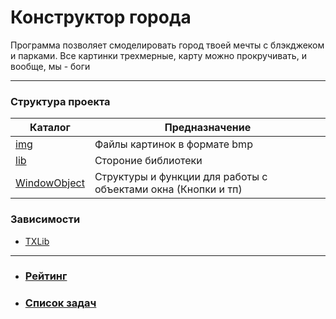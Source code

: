 # Конструктор города
Программа позволяет смоделировать город твоей мечты с блэкджеком и парками. Все картинки трехмерные, карту можно прокручивать, и вообще, мы - боги

-----------------------------
### Структура проекта
|                                 Каталог                                |                        Предназначение                         |
|------------------------------------------------------------------------|---------------------------------------------------------------|
|          [img](https://github.com/IngNG/City/tree/master/img)          |                 Файлы картинок в формате bmp                  |
|          [lib](https://github.com/IngNG/City/tree/master/lib)          |                      Стороние библиотеки                      |
| [WindowObject](https://github.com/IngNG/City/tree/master/WindowObject) | Структуры и функции для работы с объектами окна (Кнопки и тп) |

### Зависимости
 - [TXLib](http://storage.ded32.net.ru/Lib/TX/TXUpdate/Doc/HTML.ru/)
-----------------------------
 - ### [Рейтинг](https://docs.google.com/spreadsheets/d/1Wjq24aBWYW1Jv3pDB2whHBC6jtAhyz6xWS3OlcuegVI/edit#gid=296788835)
 - ### [Список задач](https://docs.google.com/spreadsheets/d/1Wjq24aBWYW1Jv3pDB2whHBC6jtAhyz6xWS3OlcuegVI/edit#gid=1392176167)
